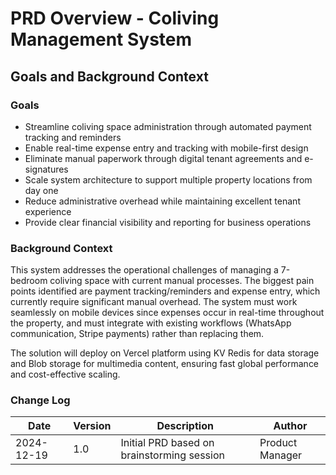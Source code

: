 # PRD Overview - Coliving Management System

## Goals and Background Context

### Goals
- Streamline coliving space administration through automated payment tracking and reminders
- Enable real-time expense entry and tracking with mobile-first design
- Eliminate manual paperwork through digital tenant agreements and e-signatures
- Scale system architecture to support multiple property locations from day one
- Reduce administrative overhead while maintaining excellent tenant experience
- Provide clear financial visibility and reporting for business operations

### Background Context
This system addresses the operational challenges of managing a 7-bedroom coliving space with current manual processes. The biggest pain points identified are payment tracking/reminders and expense entry, which currently require significant manual overhead. The system must work seamlessly on mobile devices since expenses occur in real-time throughout the property, and must integrate with existing workflows (WhatsApp communication, Stripe payments) rather than replacing them.

The solution will deploy on Vercel platform using KV Redis for data storage and Blob storage for multimedia content, ensuring fast global performance and cost-effective scaling.

### Change Log
| Date | Version | Description | Author |
|------|---------|-------------|--------|
| 2024-12-19 | 1.0 | Initial PRD based on brainstorming session | Product Manager |

